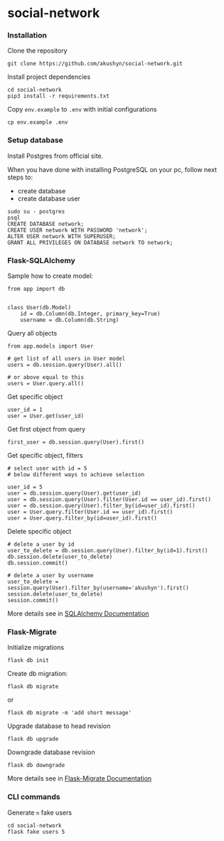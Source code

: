 # social-network

### Installation

Clone the repository
```
git clone https://github.com/akushyn/social-network.git
```

Install project dependencies
```
cd social-network
pip3 install -r requirements.txt
```

Copy `env.example` to `.env` with initial configurations
```
cp env.example .env
```

### Setup database

Install Postgres from official site.

When you have done with installing PostgreSQL on your pc, follow next steps to: 

- create database
- create database user

```
sudo su - postgres
psql
CREATE DATABASE network;
CREATE USER network WITH PASSWORD 'network';
ALTER USER network WITH SUPERUSER;
GRANT ALL PRIVILEGES ON DATABASE network TO network;
```


### Flask-SQLAlchemy

Sample how to create model:

```
from app import db


class User(db.Model)
    id = db.Column(db.Integer, primary_key=True)
    username = db.Column(db.String)   
```

Query all objects
```
from app.models import User

# get list of all users in User model
users = db.session.query(User).all()

# or above equal to this 
users = User.query.all()
```

Get specific object
```
user_id = 1
user = User.get(user_id)
```

Get first object from query
```
first_user = db.session.query(User).first()
```

Get specific object, filters
```
# select user with id = 5
# below different ways to achieve selection

user_id = 5
user = db.session.query(User).get(user_id)   
user = db.session.query(User).filter(User.id == user_id).first()
user = db.session.query(User).filter_by(id=user_id).first()
user = User.query.filter(User.id == user_id).first()
user = User.query.filter_by(id=user_id).first()
```

Delete specific object
```
# delete a user by id
user_to_delete = db.session.query(User).filter_by(id=1).first()
db.session.delete(user_to_delete)
db.session.commit()

# delete a user by username
user_to_delete = session.query(User).filter_by(username='akushyn').first()
session.delete(user_to_delete)
session.commit()
```
More details see in [SQLAlchemy Documentation](https://www.sqlalchemy.org/)

### Flask-Migrate

Initialize migrations
```
flask db init
```

Create db migration: 
```
flask db migrate
``` 
or
```
flask db migrate -m 'add short message'
```

Upgrade database to head revision
```
flask db upgrade
```

Downgrade database revision
```
flask db downgrade
```
More details see in [Flask-Migrate Documentation](https://flask-migrate.readthedocs.io/en/latest/#)

### CLI commands

Generate `n` fake users
```
cd social-network
flask fake users 5
```